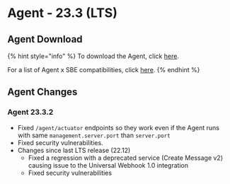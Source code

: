 # Agent - 23.3 (LTS)

## Agent Download

{% hint style="info" %}
To download the Agent, click [here](https://storage.googleapis.com/sym-platform/developers/rest-api/agent-23.3.2.zip).

For a list of Agent x SBE compatibilities, click [here](../../agent-guide/sbe-x-agent-compatibility-matrix.md).
{% endhint %}

## Agent Changes

### Agent 23.3.2

* Fixed `/agent/actuator` endpoints so they work even if the Agent runs with same `management.server.port` than `server.port`
* Fixed security vulnerabilities.
* Changes since last LTS release (22.12)
  * Fixed a regression with a deprecated service (Create Message v2) causing issue to the Universal Webhook 1.0 integration
  * Fixed security vulnerabilities

